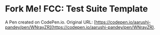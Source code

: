 # Fork Me! FCC: Test Suite Template

A Pen created on CodePen.io. Original URL: [https://codepen.io/aarushi-pandey/pen/WNrayZR](https://codepen.io/aarushi-pandey/pen/WNrayZR).


